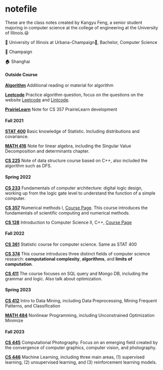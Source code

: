 # notefile

These are the class notes created by Kangyu Feng, a senior student majoring in computer science at the college of engineering at the University of Illinois.:smiley:

 :school: University of Illinois at Urbana-Champaign:corn:, Bachelor, Computer Science

:round_pushpin: Champaign

:house: Shanghai

#### Outside Course

[**Algorithm**](./Algorithm-Design.md)	Additional reading or material for algorithm 

[**Leetcode**](./LeetCode.md)	Practice algorithm question, focus on the questions on the website [Leetcode](https://leetcode.com/) and [Lintcode](https://www.lintcode.com/). 

[**PrairieLearn**](./PrairieLearn.md)	Note for CS 357 PrairieLearn development

#### Fall 2021

[**STAT 400**](./STAT-400.md)	Basic knowledge of Statistic. Including distributions and covariance.

[**MATH 416**](./MATH-416.md)	Note for linear algebra, including the Singular Value Decomposition and determinants chapter.

[**CS 225**](./CS-225.md)	Note of data structure course based on C++, also included the algorithm such as DFS.

#### Spring 2022

[**CS 233**](./CS-233.md)	Fundamentals of computer architecture: digital logic design, working up from the logic gate level to understand the function of a simple computer.

[**CS 357**](./CS-357.md)	Numerical methods I, [Course Page](https://courses.grainger.illinois.edu/cs357/sp2022/). This course introduces the fundamentals of scientific computing and numerical methods.

[**CS 128**](./CS-128.md)	Introduction to Computer Science II, C++, [Course Page](https://cs128.org/)

#### Fall 2022

[**CS 361**](./CS-361.md)	Statistic course for computer science.  Same as STAT 400

[**CS 374**](./CS-374.md)	This course introduces three distinct fields of computer science research: **computational complexity**, **algorithms**, and **limits of computation**.

[**CS 411**](./CS-411.md)	The course focuses on SQL query and Mongo DB, including the grammar and logic. Also talk about optimization. 

#### Spring 2023

[**CS 412**](./CS-412.md)	Intro to Data Mining, including Data Preprocessing, Mining Frequent Patterns, and Classification

[**MATH 484**](./MATH-484.md)	Nonlinear Programming, including Unconstrained Optimization Minimize

#### Fall 2023

[**CS 445**](./CS-445.md)	 Computational Photography. Focus on an emerging field created by the convergence of computer graphics, computer vision, and photography.

[**CS 446**](./CS-446.md)	Machine Learning, including three main areas, (1) supervised learning, (2) unsupervised learning, and (3) reinforcement learning models.





